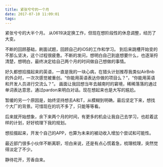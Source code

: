 ```yaml
---
title: 紧张兮兮的一个月
date: 2017-07-10 11:09:01
tags:
---
```


紧张兮兮的大半个月。
从0619决定换工作，但现在想阶段性的休息调整，经历了大变。

不断的回顾基础，刷面试题，回顾自己的iOS的工作和学习。
到后来跳槽开始变的不那么坚决，这个过程很疲惫。不断的发问，想明白自己到底想要什么，也逐渐捋清楚，想明白，最终决定给自己两个月的时间做自己想做的事情。

好久都想拾掇起来的英语，一直是我的一块心病，在猎头计划推荐我类似AirBnb的外企时，一次次感觉被重创。“你能用英语表达你做的项目么？”，“你能用英语和开发人员进行交流么？”。
画面让我回想当年去越南时的窘境，稀稀落落的通过单词表达意思，通过pardon来明白对话。现在想起来也是大写的尴尬。

暂缓的另一个原因是，始终坚持想去A和T，从模糊到明确，最后坚定下来，想找个大厂的背景。可惜现在的坑不多了，只能等等看。

后来就开始想象，余下来两个月的时间，有更多的机会让我自己去学习，也趁着这样的计划，好好梳理下我的规划。

想拾掇起来，开发个自己的APP，也算为未来的被动收入增加个尝试和可能性。

最近部门很多小伙伴不断离职，坦白来说，还是有点心慌着急，梳理梳理，突然觉得淡定了不少。

静待花开，芳香自来。

